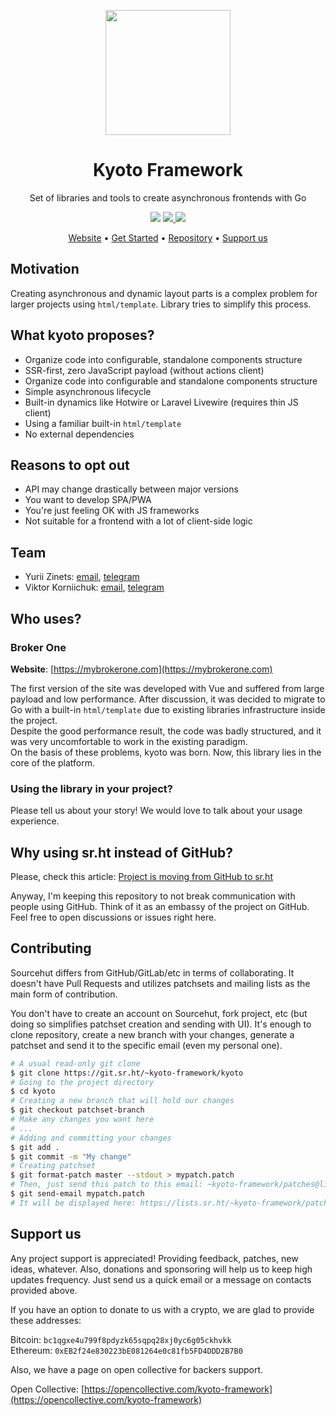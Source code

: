 <p align="center">
    <img width="200" src="https://kyoto.codes/images/logo.svg" />
</p>

<h1 align="center">Kyoto Framework</h1>

<p align="center">
    Set of libraries and tools to create asynchronous frontends with Go
</p>

<p align="center">
    <img src="https://img.shields.io/github/license/kyoto-framework/kyoto">
    <a href="https://opencollective.com/kyoto-framework">
        <img src="https://img.shields.io/opencollective/all/kyoto-framework?label=backers%20%26%20sponsors">
    </a>
    <img src="https://visitor-badge.glitch.me/badge?page_id=kyoto-framework&left_color=grey&right_color=green">
</p>

<p align="center">
    <a href="https://kyoto.codes">Website</a>&nbsp;&bull; <a href="https://kyoto.codes/learn">Get Started</a>&nbsp;&bull; <a href="https://sr.ht/~kyoto-framework/kyoto-framework/">Repository</a>&nbsp;&bull; <a href="#support-us">Support us</a>
</p>

## Motivation

Creating asynchronous and dynamic layout parts is a complex problem for larger projects using `html/template`.
Library tries to simplify this process.

## What kyoto proposes?

- Organize code into configurable, standalone components structure
- SSR-first, zero JavaScript payload (without actions client)
- Organize code into configurable and standalone components structure
- Simple asynchronous lifecycle
- Built-in dynamics like Hotwire or Laravel Livewire (requires thin JS client)
- Using a familiar built-in `html/template`
- No external dependencies

## Reasons to opt out

- API may change drastically between major versions
- You want to develop SPA/PWA
- You're just feeling OK with JS frameworks
- Not suitable for a frontend with a lot of client-side logic

## Team

- Yurii Zinets: [email](mailto:yurii.zinets@icloud.com), [telegram](https://t.me/yuriizinets)
- Viktor Korniichuk: [email](mailto:rowdyhcs@gmail.com), [telegram](https://t.me/dinoarmless)

## Who uses?

### Broker One

**Website**: [https://mybrokerone.com](https://mybrokerone.com)

The first version of the site was developed with Vue and suffered from large payload and low performance.
After discussion, it was decided to migrate to Go with a built-in `html/template` due to existing libraries infrastructure inside the project.  
Despite the good performance result, the code was badly structured, and it was very uncomfortable to work in the existing paradigm.  
On the basis of these problems, kyoto was born. Now, this library lies in the core of the platform.

### Using the library in your project?

Please tell us about your story! We would love to talk about your usage experience.

## Why using sr.ht instead of GitHub?

Please, check this article: [Project is moving from GitHub to sr.ht](https://kyoto.codes/blog/migration-srht)  

Anyway, I'm keeping this repository to not break communication with people using GitHub. Think of it as an embassy of the project on GitHub. Feel free to open discussions or issues right here.

## Contributing

Sourcehut differs from GitHub/GitLab/etc in terms of collaborating. It doesn't have Pull Requests and utilizes patchsets and mailing lists as the main form of contribution.

You don't have to create an account on Sourcehut, fork project, etc (but doing so simplifies patchset creation and sending with UI). It's enough to clone repository, create a new branch with your changes, generate a patchset and send it to the specific email (even my personal one).

```bash
# A usual read-only git clone
$ git clone https://git.sr.ht/~kyoto-framework/kyoto
# Going to the project directory
$ cd kyoto
# Creating a new branch that will hold our changes
$ git checkout patchset-branch
# Make any changes you want here
# ...
# Adding and committing your changes
$ git add .
$ git commit -m "My change"
# Creating patchset
$ git format-patch master --stdout > mypatch.patch
# Then, just send this patch to this email: ~kyoto-framework/patches@lists.sr.ht
$ git send-email mypatch.patch
# It will be displayed here: https://lists.sr.ht/~kyoto-framework/patches
```

## Support us

Any project support is appreciated! Providing feedback, patches, new ideas, whatever. Also, donations and sponsoring will help us to keep high updates frequency. Just send us a quick email or a message on contacts provided above.

If you have an option to donate to us with a crypto, we are glad to provide these addresses:

Bitcoin: `bc1qgxe4u799f8pdyzk65sqpq28xj0yc6g05ckhvkk`  
Ethereum: `0xEB2f24e830223bE081264e0c81fb5FD4DDD2B7B0`

Also, we have a page on open collective for backers support.

Open Collective: [https://opencollective.com/kyoto-framework](https://opencollective.com/kyoto-framework)
